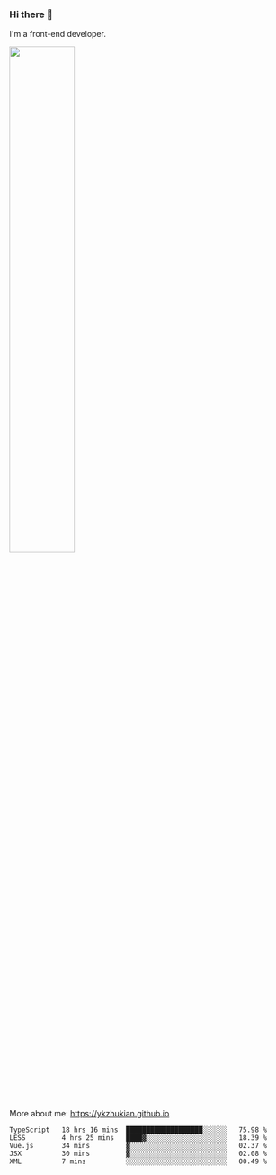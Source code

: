 ### Hi there 👋

I'm a front-end developer.

[<img width="48%" src="https://github-readme-stats.vercel.app/api?username=ykzhukian&show_icons=true&theme=dracula">](https://github.com/anuraghazra/github-readme-stats)

More about me: 
https://ykzhukian.github.io

<!--START_SECTION:waka-->
```text
TypeScript   18 hrs 16 mins  ███████████████████░░░░░░   75.98 % 
LESS         4 hrs 25 mins   ████▓░░░░░░░░░░░░░░░░░░░░   18.39 % 
Vue.js       34 mins         ▓░░░░░░░░░░░░░░░░░░░░░░░░   02.37 % 
JSX          30 mins         ▓░░░░░░░░░░░░░░░░░░░░░░░░   02.08 % 
XML          7 mins          ░░░░░░░░░░░░░░░░░░░░░░░░░   00.49 % 
```
<!--END_SECTION:waka-->
